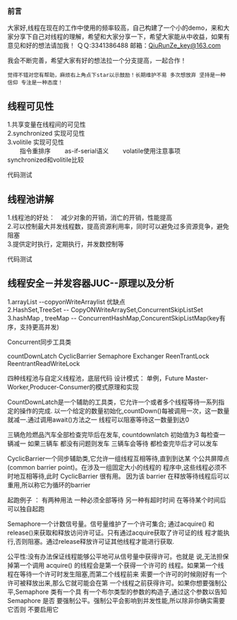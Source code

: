 ### 前言
大家好,线程在现在的工作中使用的频率较高，自己构建了一个小的demo，来和大家分享下自己对线程的理解，希望和大家分享一下，希望大家能从中收益，如果有意见和好的想法请加我！
 ＱＱ:3341386488
 邮箱：QiuRunZe_key@163.com

我会不断完善，希望大家有好的想法拉一个分支提高，一起合作！


    觉得不错对您有帮助，麻烦右上角点下star以示鼓励！长期维护不易 多次想放弃 坚持是一种信仰 专注是一种态度！


## 线程可见性

1.共享变量在线程间的可见性<br>
2.synchronized 实现可见性<br>
3.volitile 实现可见性<br>
　　指令重排序
　　as-if-serial语义
　　volatile使用注意事项<br>
synchronized和volitile比较<br>

代码测试

## 线程池讲解

1.线程池的好处：　减少对象的开销，消亡的开销，性能提高<br>
2.可以控制最大并发线程数，提高资源利用率，同时可以避免过多资源竞争，避免阻塞<br>
3.提供定时执行，定期执行，并发数控制等<br>

代码测试

## 线程安全－并发容器JUC--原理以及分析

1.arrayList --copyonWriteArraylist 优缺点<br>
2.HashSet,TreeSet -- CopyONWriteArraySet,ConcurrentSkipListSet<br>
3.hashMap , treeMap -- ConcurrentHashMap,ConcurentSkipListMap(key有序，支持更高并发)<br>

Concurrent同步工具类 

countDownLatch
CyclicBarrier
Semaphore
Exchanger
ReenTrantLock
ReentrantReadWriteLock

四种线程池与自定义线程池，底层代码
设计模式： 单例，Future Master-Worker,Producer-Consumer的模式原理和实现

CountDownLatch是一个辅助的工具类，它允许一个或者多个线程等待一系列指定的操作的完成.
以一个给定的数量初始化,countDown()每被调用一次，这一数量就减一.通过调用await()方法之一
线程可以阻塞等待这一数量到达0

三辆危险燃品汽车全部检查完毕后在发车, countdownlatch 初始值为3 每检查一辆减一 如果三辆车
都没有问题则发车  三辆车会等待 都检查完毕后才可以发车


CyclicBarrier一个同步辅助类,它允许一组线程互相等待,直到到达某
个公共屏障点 (common barrier point)。在涉及一组固定大小的线程的
程序中,这些线程必须不时地互相等待,此时 CyclicBarrier 很有用。
因为该 barrier 在释放等待线程后可以重用,所以称它为循环的barrier


起跑例子 ：  有两种用法 一种必须全部等待 另一种有超时时间  在等待某个时间后
可以独自起跑 

Semaphore一个计数信号量。信号量维护了一个许可集合; 通过acquire()
和release()来获取和释放访问许可证。只有通过acquire获取了许可证的线
程才能执行,否则阻塞。通过release释放许可证其他线程才能进行获取.


公平性:没有办法保证线程能够公平地可从信号量中获得许可。也就是
说,无法担保掉第一个调用 acquire() 的线程会是第一个获得一个许可的
线程。如果第一个线程在等待一个许可时发生阻塞,而第二个线程前来
索要一个许可的时候刚好有一个许可被释放出来,那么它就可能会在第
一个线程之前获得许可。如果你想要强制公平,Semaphore 类有一个具
有一个布尔类型的参数的构造子,通过这个参数以告知 Semaphore 是否
要强制公平。强制公平会影响到并发性能,所以除非你确实需要它否则
不要启用它






 
